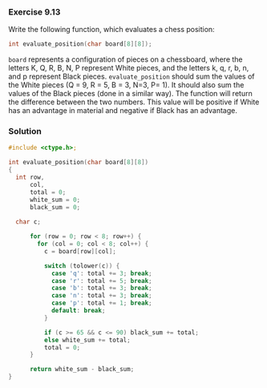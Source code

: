 ### Exercise 9.13
Write the following function, which evaluates a chess position:
```c
int evaluate_position(char board[8][8]);
```
`board` represents a configuration of pieces on a chessboard, where the letters K, Q, R, B, N, P represent White pieces, and the letters k, q, r, b, n, and p represent Black pieces. `evaluate_position` should sum the values of the White pieces (Q = 9, R = 5, B = 3, N=3, P= 1). It should also sum the values of the Black pieces (done in a similar way). The function will return the difference between the two numbers. This value will be positive if White has an advantage in material and negative if Black has an advantage.

### Solution
```c
#include <ctype.h>;

int evaluate_position(char board[8][8])
{
  int row, 
      col, 
      total = 0;
      white_sum = 0;
      black_sum = 0;
  
  char c;

      for (row = 0; row < 8; row++) {
        for (col = 0; col < 8; col++) {
          c = board[row][col];

          switch (tolower(c)) {
            case 'q': total += 3; break;
            case 'r': total += 5; break;
            case 'b': total += 3; break;
            case 'n': total += 3; break;
            case 'p': total += 1; break;
            default: break;
          }

          if (c >= 65 && c <= 90) black_sum += total;
          else white_sum += total;
          total = 0;
      }

      return white_sum - black_sum;
}
```

